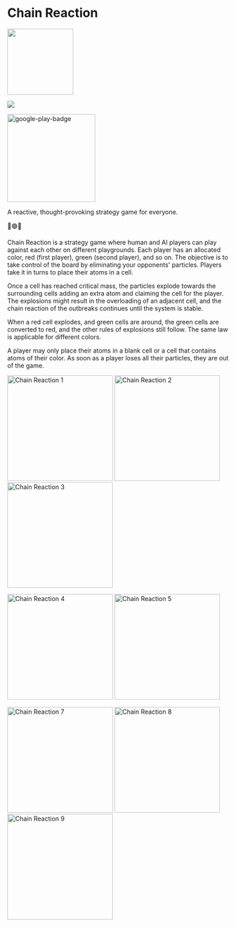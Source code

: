 # Chain Reaction

[<img src="https://user-images.githubusercontent.com/37120889/151682074-9b81ae45-3f5c-45dc-8962-fa158980e30f.png" width="150"/>](https://github.com/aaronfodor/ChainReaction)

![](https://img.shields.io/github/license/aaronfodor/ChainReaction) 

[<img src="https://user-images.githubusercontent.com/37120889/122966033-22a2b180-d389-11eb-8b13-f65fabed4bf7.png" alt="google-play-badge" width="200"/>](https://play.google.com/store/apps/details?id=com.aaronfodor.android.chain_reaction)

A reactive, thought-provoking strategy game for everyone.

🔴🟢🔵

Chain Reaction is a strategy game where human and AI players can play against each other on different playgrounds. Each player has an allocated color, red (first player), green (second player), and so on. The objective is to take control of the board by eliminating your opponents' particles. Players take it in turns to place their atoms in a cell.

Once a cell has reached critical mass, the particles explode towards the surrounding cells adding an extra atom and claiming the cell for the player. The explosions might result in the overloading of an adjacent cell, and the chain reaction of the outbreaks continues until the system is stable.

When a red cell explodes, and green cells are around, the green cells are converted to red, and the other rules of explosions still follow. The same law is applicable for different colors.

A player may only place their atoms in a blank cell or a cell that contains atoms of their color. As soon as a player loses all their particles, they are out of the game.

<p float="middle">
 	<img src="https://user-images.githubusercontent.com/37120889/151716190-0d3a4bb1-803b-4e11-bd02-31e74460080b.PNG" alt="Chain Reaction 1" width="240"/>
	<img src="https://user-images.githubusercontent.com/37120889/151716191-d3f6d530-08c5-4d22-93d3-af10ac6755f0.PNG" alt="Chain Reaction 2" width="240"/>
	<img src="https://user-images.githubusercontent.com/37120889/151716192-f26e5311-f620-4910-9d85-9b4e1970ab83.PNG" alt="Chain Reaction 3" width="240"/>
</p>
<p float="middle">
	<img src="https://user-images.githubusercontent.com/37120889/151716193-2040d92c-0c3a-4224-a349-b7ade15a0741.PNG" alt="Chain Reaction 4" width="240"/>
	<img src="https://user-images.githubusercontent.com/37120889/151716195-2090d49a-bedc-4df5-8e28-9e6af2e773de.PNG" alt="Chain Reaction 5" width="240"/>
</p>



<p float="middle">
	<img src="https://user-images.githubusercontent.com/37120889/151716200-e2c51625-f9a6-45ba-88b8-e71d6849f4a4.PNG" alt="Chain Reaction 7" height="240"/>
 	<img src="https://user-images.githubusercontent.com/37120889/151716201-1820ade6-b0b9-40bf-af0c-60bebed511e5.PNG" alt="Chain Reaction 8" height="240"/>
 	<img src="https://user-images.githubusercontent.com/37120889/151716202-614d524f-4d67-4347-b2bd-cba4f082c04d.PNG" alt="Chain Reaction 9" height="240"/>
</p>
